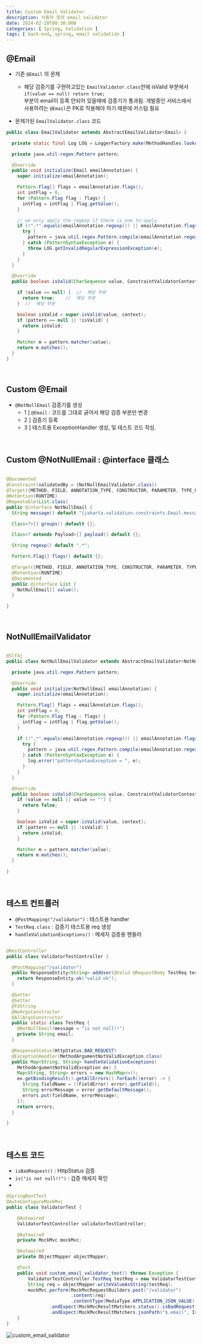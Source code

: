 ```yaml
---
title: Custom Email Validator
description: 사용자 정의 email validator
date: 2024-02-20T00:30:000
categories: [ Spring, Validation ]
tags: [ back-end, spring, email validation ]
---
```


<h2> @Email </h2>

- 기존 ```@Email``` 의 문제
  - 해당 검증기를 구현하고있는 ```EmailValidator.class```안에 isValid 부분에서 ```if(value == null) return true;```<br>
    부분이 email이 등록 안되어 있을때에 검증기가 통과됨. 개발중인 서비스에서 사용하려는 ```@Email```은 PK로 작용해야 하기 때문에 커스텀 필요

- 문제가된 ```EmailValidator.class``` 코드

```java
public class EmailValidator extends AbstractEmailValidator<Email> {

  private static final Log LOG = LoggerFactory.make(MethodHandles.lookup());

  private java.util.regex.Pattern pattern;

  @Override
  public void initialize(Email emailAnnotation) {
    super.initialize(emailAnnotation);

    Pattern.Flag[] flags = emailAnnotation.flags();
    int intFlag = 0;
    for (Pattern.Flag flag : flags) {
      intFlag = intFlag | flag.getValue();
    }

    // we only apply the regexp if there is one to apply
    if (!".*".equals(emailAnnotation.regexp()) || emailAnnotation.flags().length > 0) {
      try {
        pattern = java.util.regex.Pattern.compile(emailAnnotation.regexp(), intFlag);
      } catch (PatternSyntaxException e) {
        throw LOG.getInvalidRegularExpressionException(e);
      }
    }
  }

  @Override
  public boolean isValid(CharSequence value, ConstraintValidatorContext context) {

    if (value == null) {  //  해당 부분
      return true;    //  해당 부분
    }  //  해당 부분

    boolean isValid = super.isValid(value, context);
    if (pattern == null || !isValid) {
      return isValid;
    }

    Matcher m = pattern.matcher(value);
    return m.matches();
  }
}
```

<br>

<h2> Custom @Email </h2>

- ```@NotNullEmail``` 검증기를 생성
  - 1 ] ```@Email``` : 코드를 그대로 긁어서 해당 검증 부분만 변경
  - 2 ] 검증기 등록
  - 3 ] 테스트용 ExceptionHandler 생성, 및 테스트 코드 작성.

<br>

<h2> Custom @NotNullEmail : @interface 클래스 </h2>

```java

@Documented
@Constraint(validatedBy = {NotNullEmailValidator.class})
@Target({METHOD, FIELD, ANNOTATION_TYPE, CONSTRUCTOR, PARAMETER, TYPE_USE})
@Retention(RUNTIME)
@Repeatable(List.class)
public @interface NotNullEmail {
  String message() default "{jakarta.validation.constraints.Email.message}";

  Class<?>[] groups() default {};

  Class<? extends Payload>[] payload() default {};

  String regexp() default ".*";

  Pattern.Flag[] flags() default {};

  @Target({METHOD, FIELD, ANNOTATION_TYPE, CONSTRUCTOR, PARAMETER, TYPE_USE})
  @Retention(RUNTIME)
  @Documented
  public @interface List {
    NotNullEmail[] value();
  }

}
```

<br>

<h2> NotNullEmailValidator </h2>

```java

@Slf4j
public class NotNullEmailValidator extends AbstractEmailValidator<NotNullEmail> {

  private java.util.regex.Pattern pattern;

  @Override
  public void initialize(NotNullEmail emailAnnotation) {
    super.initialize(emailAnnotation);

    Pattern.Flag[] flags = emailAnnotation.flags();
    int intFlag = 0;
    for (Pattern.Flag flag : flags) {
      intFlag = intFlag | flag.getValue();
    }

    if (!".*".equals(emailAnnotation.regexp()) || emailAnnotation.flags().length > 0) {
      try {
        pattern = java.util.regex.Pattern.compile(emailAnnotation.regexp(), intFlag);
      } catch (PatternSyntaxException e) {
        log.error("patternSyntaxException = ", e);
      }
    }
  }

  @Override
  public boolean isValid(CharSequence value, ConstraintValidatorContext context) {
    if (value == null || value == "") {
      return false;
    }

    boolean isValid = super.isValid(value, context);
    if (pattern == null || !isValid) {
      return isValid;
    }

    Matcher m = pattern.matcher(value);
    return m.matches();
  }

}
```

<br>

<h2> 테스트 컨트롤러 </h2>

- ```@PostMapping("/validator")``` : 테스트용 handler
- ```TestReq.class``` : 검증기 테스트용 req 생성
- ```handleValidationExceptions()``` : 메세지 검증용 핸들러

```java

@RestController
public class ValidatorTestController {

  @PostMapping("/validator")
  public ResponseEntity<String> addUser(@Valid @RequestBody TestReq testReq) {
    return ResponseEntity.ok("valid ok");
  }

  @Getter
  @Setter
  @ToString
  @NoArgsConstructor
  @AllArgsConstructor
  public static class TestReq {
    @NotNullEmail(message = "is not null!!")
    private String email;
  }

  @ResponseStatus(HttpStatus.BAD_REQUEST)
  @ExceptionHandler(MethodArgumentNotValidException.class)
  public Map<String, String> handleValidationExceptions(
    MethodArgumentNotValidException ex) {
    Map<String, String> errors = new HashMap<>();
    ex.getBindingResult().getAllErrors().forEach((error) -> {
      String fieldName = ((FieldError) error).getField();
      String errorMessage = error.getDefaultMessage();
      errors.put(fieldName, errorMessage);
    });
    return errors;
  }

}
```

<br>

<h2> 테스트 코드 </h2>

- ```isBadRequest()``` : HttpStatus 검증
- ```is("is not null!!")``` : 검증 메세지 확인
-

```java
@SpringBootTest
@AutoConfigureMockMvc
public class ValidatorTest {

    @Autowired
    ValidatorTestController validatorTestController;

    @Autowired
    private MockMvc mockMvc;

    @Autowired
    private ObjectMapper objectMapper;

    @Test
    public void custom_email_validator_test() throws Exception {
        ValidatorTestController.TestReq testReq = new ValidatorTestController.TestReq("");
        String req = objectMapper.writeValueAsString(testReq);
        mockMvc.perform(MockMvcRequestBuilders.post("/validator")
                        .content(req)
                        .contentType(MediaType.APPLICATION_JSON_VALUE))
                .andExpect(MockMvcResultMatchers.status().isBadRequest())
                .andExpect(MockMvcResultMatchers.jsonPath("$.email", Is.is("is not null!!")));
    }
}
```

![custom_email_validator](https://github.com/AngryPig123/AngryPig123.github.io/assets/86225268/7296ffd8-c41e-4467-a8c0-720000213b0b)
